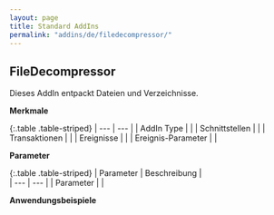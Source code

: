 ```yaml
---
layout: page
title: Standard AddIns
permalink: "addins/de/filedecompressor/"
---
```


## FileDecompressor

Dieses AddIn entpackt Dateien und Verzeichnisse.

__Merkmale__

{:.table .table-striped}
| --- | --- |
| AddIn Type |  |
| Schnittstellen |  |
| Transaktionen |  |
| Ereignisse |  |
| Ereignis-Parameter |  |


__Parameter__

{:.table .table-striped}
| Parameter | Beschreibung |                      
| --- | --- |
| Parameter |  |


__Anwendungsbeispiele__

